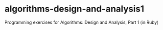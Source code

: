 # algorithms-design-and-analysis1
Programming exercises for Algorithms: Design and Analysis, Part 1 (in Ruby)
